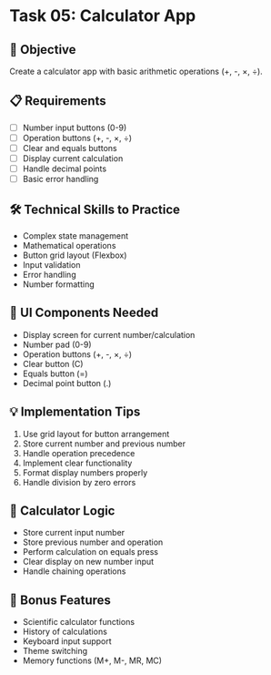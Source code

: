 # Task 05: Calculator App

## 🎯 Objective
Create a calculator app with basic arithmetic operations (+, -, ×, ÷).

## 📋 Requirements
- [ ] Number input buttons (0-9)
- [ ] Operation buttons (+, -, ×, ÷)
- [ ] Clear and equals buttons
- [ ] Display current calculation
- [ ] Handle decimal points
- [ ] Basic error handling

## 🛠️ Technical Skills to Practice
- Complex state management
- Mathematical operations
- Button grid layout (Flexbox)
- Input validation
- Error handling
- Number formatting

## 🎨 UI Components Needed
- Display screen for current number/calculation
- Number pad (0-9)
- Operation buttons (+, -, ×, ÷)
- Clear button (C)
- Equals button (=)
- Decimal point button (.)

## 💡 Implementation Tips
1. Use grid layout for button arrangement
2. Store current number and previous number
3. Handle operation precedence
4. Implement clear functionality
5. Format display numbers properly
6. Handle division by zero errors

## 🔢 Calculator Logic
- Store current input number
- Store previous number and operation
- Perform calculation on equals press
- Clear display on new number input
- Handle chaining operations

## 🚀 Bonus Features
- Scientific calculator functions
- History of calculations
- Keyboard input support
- Theme switching
- Memory functions (M+, M-, MR, MC)
